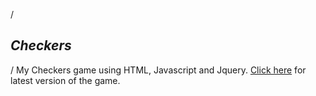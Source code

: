 /*<h2>Checkers</h2>*/
My Checkers game using HTML, Javascript and Jquery.
<a href="https://lincolngallegos.github.io/checkers/checkersV3.html">Click here</a> for latest version of the game.
